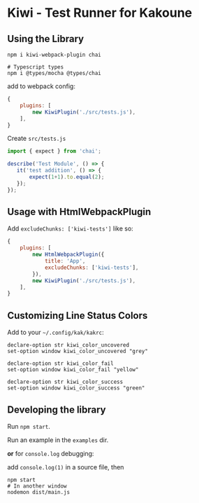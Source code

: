 # Kiwi - Test Runner for Kakoune

## Using the Library

```
npm i kiwi-webpack-plugin chai

# Typescript types
npm i @types/mocha @types/chai
```

add to webpack config:

```javascript
{
    plugins: [
        new KiwiPlugin('./src/tests.js'),
    ],
}

```

Create `src/tests.js`

```javascript
import { expect } from 'chai';

describe('Test Module', () => {
   it('test addition', () => {
       expect(1+1).to.equal(2);
   });
});

```

## Usage with HtmlWebpackPlugin

Add `excludeChunks: ['kiwi-tests']` like so:

```js
{
    plugins: [
        new HtmlWebpackPlugin({
            title: 'App',
            excludeChunks: ['kiwi-tests'],
        }),
        new KiwiPlugin('./src/tests.js'),
    ],
}

```

## Customizing Line Status Colors

Add to your `~/.config/kak/kakrc`:

```
declare-option str kiwi_color_uncovered
set-option window kiwi_color_uncovered "grey"

declare-option str kiwi_color_fail
set-option window kiwi_color_fail "yellow"

declare-option str kiwi_color_success
set-option window kiwi_color_success "green"
```

## Developing the library

Run `npm start`.

Run an example in the `examples` dir.

__or__ for `console.log` debugging: 

add `console.log(1)` in a source file, then

```
npm start
# In another window
nodemon dist/main.js
```
